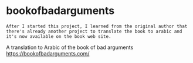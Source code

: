 bookofbadarguments
==================

`After I started this project, I learned from the original author that there's already another project to translate the book to arabic and it's now available on the book web site.`

A translation to Arabic of the book of bad arguments
https://bookofbadarguments.com/

